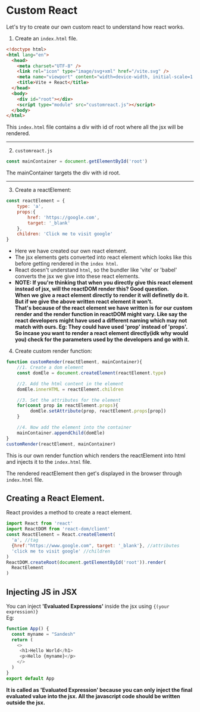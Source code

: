 # Custom React

Let's try to create our own custom react to understand how react works.

1. Create an `index.html` file.
```html
<!doctype html>
<html lang="en">
  <head>
    <meta charset="UTF-8" />
    <link rel="icon" type="image/svg+xml" href="/vite.svg" />
    <meta name="viewport" content="width=device-width, initial-scale=1.0" />
    <title>Vite + React</title>
  </head>
  <body>
    <div id="root"></div>
    <script type="module" src="customreact.js"></script>
  </body>
</html>
```

This `index.html` file contains a div with id of root where all the jsx will be rendered.

***
2. `customreact.js`
```javascript
const mainContainer = document.getElementById('root')
```
The mainContainer targets the div with id root.
***

3. Create a reactElement:
```javascript
const reactElement = {
    type: 'a',
    props:{
        href: 'https://google.com',
        target: '_blank'
    },
    children: 'Click me to visit google'
}
```
- Here we have created our own react element.
- The jsx elements gets converted into react element which looks like this before getting rendered in the `index html`.   
- React doesn't understand `html`, so the bundler like 'vite' or 'babel' converts the jsx we give into these react elements.
- **NOTE: If you're thinking that when you directly give this react element instead of jsx, will the reactDOM render this? Good question.**  
**When we give a react element directly to render it will definetly do it. But if we give the above written react element it won't.<br> That's because of the react element we have written is for our custom render and the render function in reactDOM might vary. Like say the react developers might have used a different naming which may not match with ours. Eg: They could have used 'prop' instead of 'props'.<br> So incase you want to render a react element directly(idk why would you) check for the parameters used by the developers and go with it.**
4. Create custom render function:
```javascript
function customRender(reactElement, mainContainer){
    //1. Create a dom element
    const domEle = document.createElement(reactElement.type)

    //2. Add the html content in the element
    domEle.innerHTML = reactElement.children

    //3. Set the attributes for the element
    for(const prop in reactElement.props){
         domEle.setAttribute(prop, reactElement.props[prop])
    }

    //4. Now add the element into the container
    mainContainer.appendChild(domEle)
}
customRender(reactElement, mainContainer)
```
This is our own render function which renders the reactElement into html and injects it to the `index.html` file.  

The rendered reactElement then get's displayed in the browser through `index.html` file.


## Creating a React Element.

React provides a method to create a react element.
```javascript
import React from 'react'
import ReactDOM from 'react-dom/client'
const ReactElement = React.createElement(
  'a', //tag
  {href:"https://www.google.com", target: '_blank'}, //attributes
  'click me to visit google' //children
)
ReactDOM.createRoot(document.getElementById('root')).render(
  ReactElement
)
```

## Injecting JS in JSX
You can inject **'Evaluated Expressions'** inside the jsx using `{(your expression)}`  
Eg:
```javascript
function App() {
  const myname = "Sandesh"
  return (
    <>
     <h1>Hello World</h1>
     <p>Hello {myname}</p>
    </>
  )
}
export default App
```
**It is called as 'Evaluated Expression' because you can only inject the final evaluated value into the jsx. All the javascript code should be written outside the jsx.**